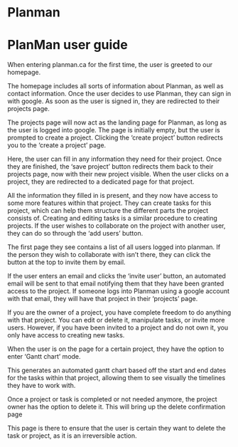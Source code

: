 # Planman


# PlanMan user guide

When entering planman.ca for the first time, the user is greeted to our homepage.

The homepage includes all sorts of information about Planman, as well as contact information. Once the user decides to use Planman, they can sign in with google. As soon as the user is signed in, they are redirected to their projects page.

The projects page will now act as the landing page for Planman, as long as the user is logged into google. The page is initially empty, but the user is prompted to create a project. Clicking the ‘create project’ button redirects you to the ‘create a project’ page.

Here, the user can fill in any information they need for their project. Once they are finished, the ‘save project’ button redirects them back to their projects page, now with their new project visible. When the user clicks on a project, they are redirected to a dedicated page for that project.

All the information they filled in is present, and they now have access to some more features within that project. They can create tasks for this project, which can help them structure the different parts the project consists of. Creating and editing tasks is a similar procedure to creating projects. If the user wishes to collaborate on the project with another user, they can do so through the ‘add users’ button.

The first page they see contains a list of all users logged into planman. If the person they wish to collaborate with isn’t there, they can click the button at the top to invite them by email.


If the user enters an email and clicks the ‘invite user’ button, an automated email will be sent to that email notifying them that they have been granted access to the project. If someone logs into Planman using a google account with that email, they will have that project in their ‘projects’ page.

If you are the owner of a project, you have complete freedom to do anything with that project. You can edit or delete it, manipulate tasks, or invite more users. However, if you have been invited to a project and do not own it, you only have access to creating new tasks.

When the user is on the page for a certain project, they have the option to enter ‘Gantt chart’ mode.



This generates an automated gantt chart based off the start and end dates for the tasks within that project, allowing them to see visually the timelines they have to work with.




Once a project or task is completed or not needed anymore, the project owner has the option to delete it. This will bring up the delete confirmation page



This page is there to ensure that the user is certain they want to delete the task or project, as it is an irreversible action.




